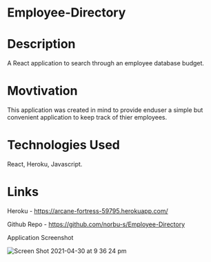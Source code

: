 # Employee-Directory

# Description
A React application to search through an employee database budget.

# Movtivation
This application was created in mind to provide enduser a simple but convenient application to keep track of thier employees.

# Technologies Used
React, Heroku, Javascript.

# Links
Heroku - https://arcane-fortress-59795.herokuapp.com/

Github Repo - https://github.com/norbu-s/Employee-Directory

Application Screenshot

![Screen Shot 2021-04-30 at 9 36 24 pm](https://user-images.githubusercontent.com/73917485/116690031-299deb00-a9fc-11eb-91fc-09071b9968a3.png)
